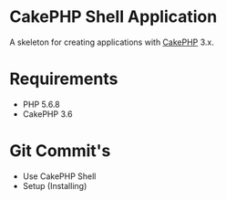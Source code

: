 # CakePHP Shell Application

A skeleton for creating applications with [CakePHP](https://cakephp.org) 3.x.

# Requirements

- PHP 5.6.8
- CakePHP 3.6

# Git Commit's

- Use CakePHP Shell
- Setup (Installing)